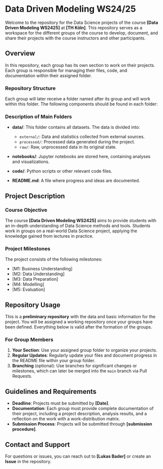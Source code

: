 # Data Driven Modeling WS24/25

Welcome to the repository for the Data Science projects of the course **[Data Driven Modeling WS2425]** at **[TH Köln]**. This repository serves as a workspace for the different groups of the course to develop, document, and share their projects with the course instructors and other participants.

## Overview

In this repository, each group has its own section to work on their projects. Each group is responsible for managing their files, code, and documentation within their assigned folder.

### Repository Structure

Each group will later receive a folder named after its group and will work within this folder. The following components should be found in each folder:

### Description of Main Folders

- **data/**: This folder contains all datasets. The data is divided into:
  - `external/`: Data and statistics collected from external sources.
  - `processed/`: Processed data generated during the project.
  - `raw/`: Raw, unprocessed data in its original state.
  
- **notebooks/**: Jupyter notebooks are stored here, containing analyses and visualizations.

- **code/**: Python scripts or other relevant code files.

- **README.md**: A file where progress and ideas are documented.

## Project Description

### Course Objective

The course **[Data Driven Modeling WS2425]** aims to provide students with an in-depth understanding of Data Science methods and tools. Students work in groups on a real-world Data Science project, applying the knowledge gained from lectures in practice.

### Project Milestones

The project consists of the following milestones:
- [M1: Business Understanding]
- [M2: Data Understanding]
- [M3: Data Preparation]
- [M4: Modelling]
- [M5: Evaluation]

## Repository Usage

This is a **preliminary repository** with the data and basic information for the project. You will be assigned a working repository once your groups have been defined.
Everything below is valid after the formation of the groups. 

### For Group Members

1. **Your Section**: Use your assigned group folder to organize your projects.
2. **Regular Updates**: Regularly update your files and document progress in the README file within your group folder.
3. **Branching** (optional): Use branches for significant changes or milestones, which can later be merged into the `main` branch via Pull Requests.

## Guidelines and Requirements

- **Deadline**: Projects must be submitted by **[Date]**.
- **Documentation**: Each group must provide complete documentation of their project, including a project description, analysis results, and a reflection on the work with a work-distribution matrix.
- **Submission Process**: Projects will be submitted through **[submission procedure]**.

## Contact and Support

For questions or issues, you can reach out to **[Lukas Bader]** or create an **Issue** in the repository.
